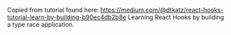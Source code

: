 Copied from tutorial found here: https://medium.com/@dtkatz/react-hooks-tutorial-learn-by-building-b90ec4db2b8e
Learning React Hooks by building a type race application.

